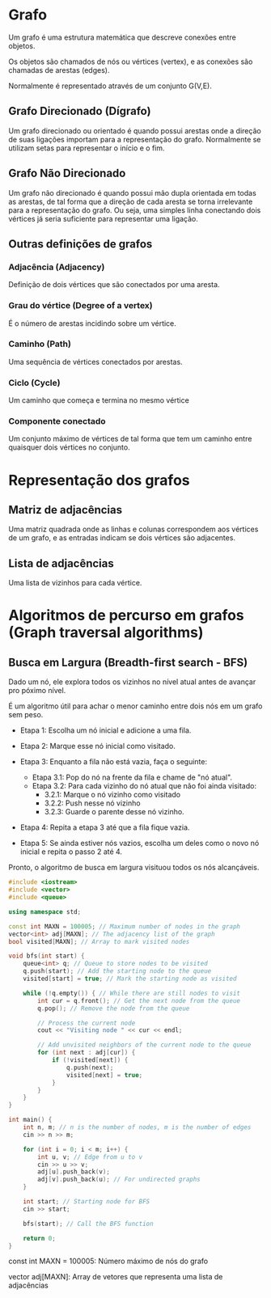 # Grafo

Um grafo é uma estrutura matemática que descreve conexões entre objetos.

Os objetos são chamados de nós ou vértices (vertex), e as conexões são chamadas de arestas (edges).

Normalmente é representado através de um conjunto G(V,E).

## Grafo Direcionado (Dígrafo)

Um grafo direcionado ou orientado é quando possui arestas onde a direção de suas ligações importam para a representação do grafo. Normalmente se utilizam setas para representar o início e o fim.

## Grafo Não Direcionado

Um grafo não direcionado é quando possui mão dupla orientada em todas as arestas, de tal forma que a direção de cada aresta se torna irrelevante para a representação do grafo. Ou seja, uma simples linha conectando dois vértices já seria suficiente para representar uma ligação.

## Outras definições de grafos

### Adjacência (Adjacency)

Definição de dois vértices que são conectados por uma aresta.

### Grau do vértice (Degree of a vertex)

É o número de arestas incidindo sobre um vértice.

### Caminho (Path)

Uma sequência de vértices conectados por arestas.

### Ciclo (Cycle)

Um caminho que começa e termina no mesmo vértice

### Componente conectado

Um conjunto máximo de vértices de tal forma que tem um caminho entre quaisquer dois vértices no conjunto.

# Representação dos grafos

## Matriz de adjacências

Uma matriz quadrada onde as linhas e colunas correspondem aos vértices de um grafo, e as entradas indicam se dois vértices são adjacentes.

## Lista de adjacências

Uma lista de vizinhos para cada vértice.

# Algoritmos de percurso em grafos (Graph traversal algorithms)

## Busca em Largura (Breadth-first search - BFS)

Dado um nó, ele explora todos os vizinhos no nível atual antes de avançar pro póximo nível.

É um algoritmo útil para achar o menor caminho entre dois nós em um grafo sem peso.

- Etapa 1: Escolha um nó inicial e adicione a uma fila.

- Etapa 2: Marque esse nó inicial como visitado.

- Etapa 3: Enquanto a fila não está vazia, faça o seguinte:

    - Etapa 3.1: Pop do nó na frente da fila e chame de "nó atual".
    - Etapa 3.2: Para cada vizinho do nó atual que não foi ainda visitado:
        - 3.2.1: Marque o nó vizinho como visitado
        - 3.2.2: Push nesse nó vizinho
        - 3.2.3: Guarde o parente desse nó vizinho.

- Etapa 4: Repita a etapa 3 até que a fila fique vazia.

- Etapa 5: Se ainda estiver nós vazios, escolha um deles como o novo nó inicial e repita o passo 2 até 4.

Pronto, o algoritmo de busca em largura visituou todos os nós alcançáveis.

```cpp
#include <iostream>
#include <vector>
#include <queue>

using namespace std;

const int MAXN = 100005; // Maximum number of nodes in the graph
vector<int> adj[MAXN]; // The adjacency list of the graph
bool visited[MAXN]; // Array to mark visited nodes

void bfs(int start) {
    queue<int> q; // Queue to store nodes to be visited
    q.push(start); // Add the starting node to the queue
    visited[start] = true; // Mark the starting node as visited

    while (!q.empty()) { // While there are still nodes to visit
        int cur = q.front(); // Get the next node from the queue
        q.pop(); // Remove the node from the queue

        // Process the current node
        cout << "Visiting node " << cur << endl;

        // Add unvisited neighbors of the current node to the queue
        for (int next : adj[cur]) {
            if (!visited[next]) {
                q.push(next);
                visited[next] = true;
            }
        }
    }
}

int main() {
    int n, m; // n is the number of nodes, m is the number of edges
    cin >> n >> m;

    for (int i = 0; i < m; i++) {
        int u, v; // Edge from u to v
        cin >> u >> v;
        adj[u].push_back(v);
        adj[v].push_back(u); // For undirected graphs
    }

    int start; // Starting node for BFS
    cin >> start;

    bfs(start); // Call the BFS function

    return 0;
}
```

const int MAXN = 100005: Número máximo de nós do grafo

vector<int> adj[MAXN]: Array de vetores que representa uma lista de adjacências

